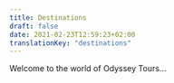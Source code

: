 ```yaml
---
title: Destinations
draft: false
date: 2021-02-23T12:59:23+02:00
translationKey: "destinations"
---
```


Welcome to the world of Odyssey Tours...